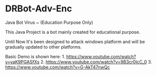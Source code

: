 # DRBot-Adv-Enc
Java Bot Virus ~ (Education Purpose Only)


This Java Project is a bot mainly created for educational purpose.

Until Now It's been designed to attack windows platform and will be gradually updated to other platforms.


Basic Demo is shown here: 
                  1. https://www.youtube.com/watch?v=yaK9PGASfXs
                  2. https://www.youtube.com/watch?v=9B3cr0lcC_0
                  3. https://www.youtube.com/watch?v=G-AkT47nwQc
